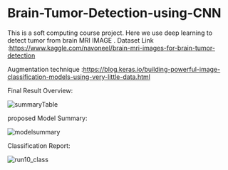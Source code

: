 # Brain-Tumor-Detection-using-CNN
This is a soft computing course project. Here we use deep learning to detect tumor from brain MRI IMAGE .
Dataset Link :https://www.kaggle.com/navoneel/brain-mri-images-for-brain-tumor-detection

Augmentation technique :https://blog.keras.io/building-powerful-image-classification-models-using-very-little-data.html


Final Result Overview:



![summaryTable](https://user-images.githubusercontent.com/40456128/146003691-d43bd7c2-3b25-4004-baf9-f313d96735a4.png)



proposed Model Summary:


![modelsummary](https://user-images.githubusercontent.com/40456128/146003971-c25e1896-5e37-435a-88af-db46549ce40c.png)


Classification Report:


![run10_class](https://user-images.githubusercontent.com/40456128/146004258-43a622d9-f92f-4be3-9751-fb0885458823.png)


